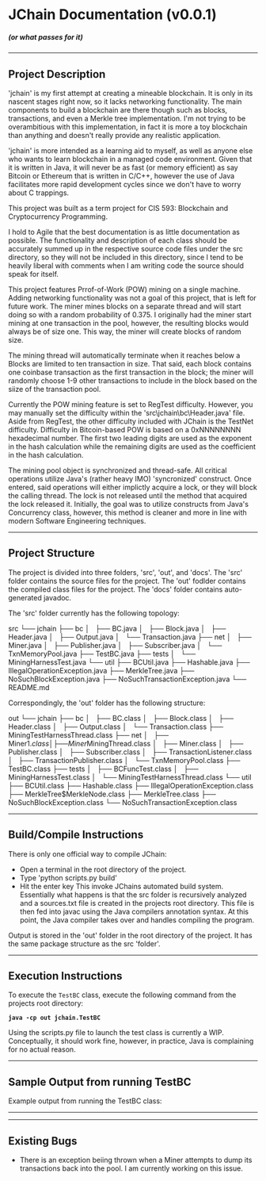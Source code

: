 # JChain Documentation (v0.0.1)
##### (or what passes for it)

---
## Project Description
'jchain' is my first attempt at creating a mineable blockchain. It is only in its nascent stages right now, so it lacks networking functionality. The main components to build a blockchain are there though such as blocks, transactions, and even a Merkle tree implementation. I'm not trying to be overambitious with this implementation, in fact it is more a toy blockchain than anything and doesn't really provide any realistic application. 

'jchain' is more intended as a learning aid to myself, as well as anyone else who wants to learn blockchain in a managed code environment. Given that it is written in Java, it will never be as fast (or memory efficient) as say Bitcoin or Ethereum that is written in C/C++, however the use of Java facilitates more rapid development cycles since we don't have to worry about C trappings.

This project was built as a term project for CIS 593: Blockchain and Cryptocurrency Programming. 

I hold to Agile that the best documentation is as little documentation as possible. The functionality and description of each class should be accurately summed up in the respective source code files under the src directory, so they will not be included in this directory, since I tend to be heavily liberal with comments when I am writing code the source should speak for itself.

This project features Prrof-of-Work (POW) mining on a single machine. Adding networking functionality was not a goal of this project, that is left for future work. The miner mines blocks on a separate thread and will start doing so with a random probability of 0.375. I originally had the miner start mining at one transaction in the pool, however, the resulting blocks would always be of size one. This way, the miner will create blocks of random size.

The mining thread will automatically terminate when it reaches below a Blocks are limited to ten transaction in size. That said, each block contains one coinbase transaction as the first transaction in the block; the miner will randomly choose 1-9 other transactions to include in the block based on the siize of the transaction pool.

Currently the POW mining feature is set to RegTest difficulty. However, you may manually set the difficulty within the 'src\jchain\bc\Header.java' file. Aside from RegTest, the other difficulty included with JChain is the TestNet difficulty. Difficulty in Bitcoin-based POW is based on a 0xNNNNNNNN hexadecimal number. The first two leading digits are used as the exponent in the hash calculation while the remaining digits are used as the coefficient in the hash calculation.

The mining pool object is synchronized and thread-safe. All critical operations utilize Java's (rather heavy IMO) 'syncronized' construct. Once entered, said operations will either implictly acquire a lock, or they will block the calling thread. The lock is not released until the method that acquired the lock released it. Initially, the goal was to utilize constructs from Java's Concurrency class, however, this method is cleaner and more in line with modern Software Engineering techniques. 

---
## Project Structure
The project is divided into three folders, 'src', 'out', and 'docs'. The 'src' folder contains the source files for the project. The 'out' fodlder contains the compiled class files for the project. The 'docs' folder contains auto-generated javadoc.


The 'src' folder currently has the following topology:

src
└── jchain
    ├── bc
    │   ├── BC.java
    │   ├── Block.java
    │   ├── Header.java
    │   ├── Output.java
    │   └── Transaction.java
    ├── net
    │   ├── Miner.java
    │   ├── Publisher.java
    │   ├── Subscriber.java
    │   └── TxnMemoryPool.java
    ├── TestBC.java
    ├── tests
    │   └── MiningHarnessTest.java
    └── util
        ├── BCUtil.java
        ├── Hashable.java
        ├── IllegalOperationException.java
        ├── MerkleTree.java
        ├── NoSuchBlockException.java
        ├── NoSuchTransactionException.java
        └── README.md
   
     
Correspondingly, the 'out' folder has the following structure:

out
└── jchain
    ├── bc
    │   ├── BC.class
    │   ├── Block.class
    │   ├── Header.class
    │   ├── Output.class
    │   └── Transaction.class
    ├── MiningTestHarnessThread.class
    ├── net
    │   ├── Miner$1.class
    │   ├── Miner$MiningThread.class
    │   ├── Miner.class
    │   ├── Publisher.class
    │   ├── Subscriber.class
    │   ├── TransactionListener.class
    │   ├── TransactionPublisher.class
    │   └── TxnMemoryPool.class
    ├── TestBC.class
    ├── tests
    │   ├── BCFuncTest.class
    │   ├── MiningHarnessTest.class
    │   └── MiningTestHarnessThread.class
    └── util
        ├── BCUtil.class
        ├── Hashable.class
        ├── IllegalOperationException.class
        ├── MerkleTree$MerkleNode.class
        ├── MerkleTree.class
        ├── NoSuchBlockException.class
        └── NoSuchTransactionException.class

---
## Build/Compile Instructions
There is only one official way to compile JChain:
- Open a terminal in the root directory of the project.
- Type 'python scripts.py build'
- Hit the enter key
This invoke JChains automated build system. Essentially what happens is that the src folder is recursively analyzed and a sources.txt file is created in the projects root directory. This file is then fed into javac using the Java compilers annotation syntax. At this point, the Java compiler takes over and handles compiling the program.

Output is stored in the 'out' folder in the root directory of the project. It has the same package structure as the src 'folder'.

---
## Execution Instructions
To execute the `TestBC` class, execute the following command from the projects root directory:

**`java -cp out jchain.TestBC`**

Using the scripts.py file to launch the test class is currently a WIP. Conceptually, it should work fine, however, in practice, Java is complaining for no actual reason.

---
## Sample Output from running TestBC
Example output from running the TestBC class:


---


---
## Existing Bugs
- There is an exception beiing thrown when a Miner attempts to dump its transactions back into the pool. I am currently working on this issue.
